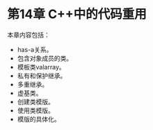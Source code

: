 
# 第14章 C++中的代码重用

本章内容包括：
- has-a关系。
- 包含对象成员的类。
- 模板类valarray。
- 私有和保护继承。
- 多重继承。
- 虚基类。
- 创建类模版。
- 使用类模版。
- 模版的具体化。

